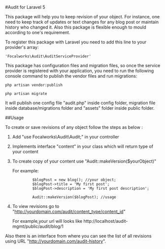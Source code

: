 #Audit for Laravel 5

This package will help you to keep revision of your object. For instance, one need to keep track of updates or text changes for any blog post or maintain history who changed it. Also this package is flexible enough to mould according to one's requirement.

To register this package with Laravel you need to add this line to your provider's array:

    'Focalworks\Audit\AuditServiceProvider'

This package has configuration files and migration files, so once the service provider is registered with your application, you need to run the following console command to publish the vendor files and run migrations:

    php artisan vendor:publish
    
    php artisan migrate

It will publish one config file "audit.php" inside config folder, migration file inside database/migrations folder and "assets" folder inside public folder.

##Usage

To create or save revisions of any object follow the steps as below :

 1. Add "use Focalworks\Audit\Audit;" in your controller
 2. Implements interface "content" in your class which will return type of your content
 3. To create copy of your content use "Audit::makeVersion($yourObject)"

    For example:

                 $blogPost = new blog(); //your object;
                 $blogPost->title = 'My first post';
                 $blogPost->description = 'My first post description';

                 Audit::makeVersion($blogPost); //usage

 4. To view revisions go to "http://yourdomain.com/audit/content_type/content_id"

    For example,your url will looks like http://localhost/audit-mgmt/public/audit/blog/1

Also there is an interface from where you can see the list of all revisions using URL "http://yourdomain.com/audit-history".
